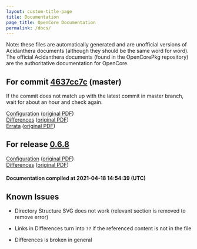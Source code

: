 ```yaml
---
layout: custom-title-page
title: Documentation
page_title: OpenCore Documentation
permalink: /docs/
---
```

Note: these files are automatically generated and are unofficial versions of Acidanthera documents (although they should be the same word for word). The official Acidanthera documents (found in the OpenCorePkg repository) are the authoritative documentation for OpenCore.

## For commit [4637cc7c](https://github.com/acidanthera/OpenCorePkg/tree/4637cc7ca872880ddcdb538a3efe96ea676c2fd4) (master)

If the commit does not match up with the latest commit in master branch, wait for about an hour and check again.

[Configuration](latest/Configuration.html) ([original PDF](https://github.com/acidanthera/OpenCorePkg/blob/4637cc7ca872880ddcdb538a3efe96ea676c2fd4/Docs/Configuration.pdf))
<br>
[Differences](latest/Differences.html) ([original PDF](https://github.com/acidanthera/OpenCorePkg/blob/4637cc7ca872880ddcdb538a3efe96ea676c2fd4/Docs/Differences/Differences.pdf))
<br>
[Errata](latest/Errata.html) ([original PDF](https://github.com/acidanthera/OpenCorePkg/blob/4637cc7ca872880ddcdb538a3efe96ea676c2fd4/Docs/Errata/Errata.pdf))

## For release [0.6.8](https://github.com/acidanthera/OpenCorePkg/tree/0.6.8)

[Configuration](release/Configuration.html) ([original PDF](https://github.com/acidanthera/OpenCorePkg/blob/0.6.8/Docs/Configuration.pdf))
<br>
[Differences](release/Differences.html) ([original PDF](https://github.com/acidanthera/OpenCorePkg/blob/0.6.8/Docs/Differences/Differences.pdf))

#### Documentation compiled at 2021-04-18 14:54:39 (UTC)

## Known Issues

* Directory Structure SVG does not work (relevant section is removed to remove error)

* Links in Differences turn into `??` if the referenced content is not in the file

* Differences is broken in general
